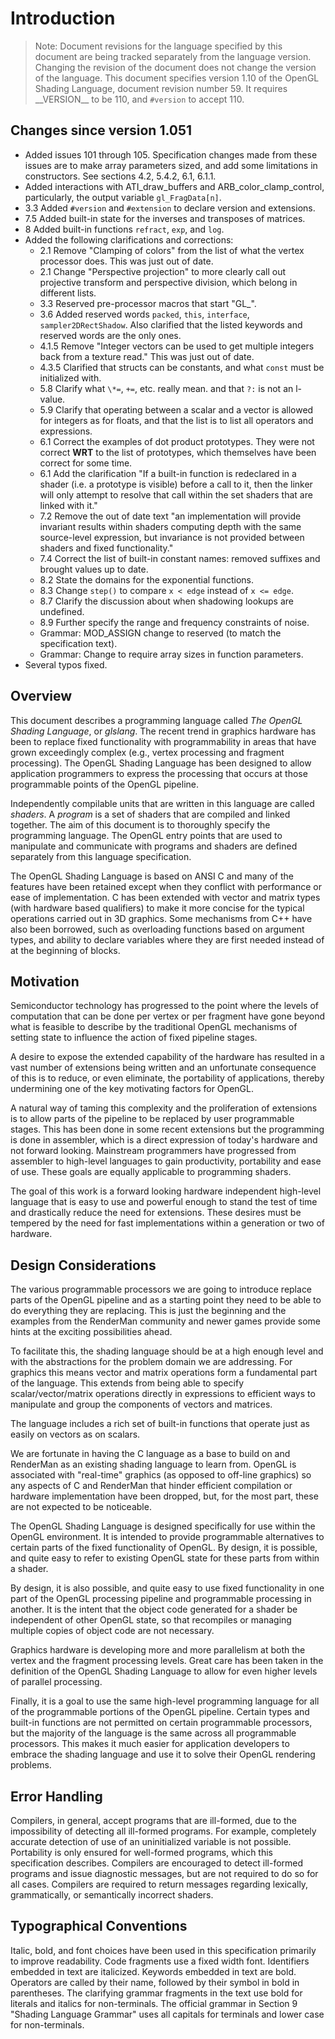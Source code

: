 # Introduction

> Note: Document revisions for the language specified by this document are being tracked separately from the language version. Changing the revision of the document does not change the version of the language. This document specifies version 1.10 of the OpenGL Shading Language, document revision number 59. It requires \_\_VERSION\_\_ to be 110, and `#version` to accept 110.

## Changes since version 1.051

- Added issues 101 through 105. Specification changes made from these issues are to make array parameters sized, and add some limitations in constructors. See sections 4.2, 5.4.2, 6.1, 6.1.1.
- Added interactions with ATI_draw_buffers and ARB_color_clamp_control, particularly, the output variable `gl_FragData[n]`.
- 3.3 Added `#version` and `#extension` to declare version and extensions.
- 7.5 Added built-in state for the inverses and transposes of matrices.
- 8 Added built-in functions `refract`, `exp`, and `log`.
- Added the following clarifications and corrections:
  - 2.1 Remove "Clamping of colors" from the list of what the vertex processor does. This was just out of date.
  - 2.1 Change "Perspective projection" to more clearly call out projective transform and perspective division, which belong in different lists.
  - 3.3 Reserved pre-processor macros that start "GL\_".
  - 3.6 Added reserved words `packed`, `this`, `interface`, `sampler2DRectShadow`. Also clarified that the listed keywords and reserved words are the only ones.
  - 4.1.5 Remove "Integer vectors can be used to get multiple integers back from a texture read." This was just out of date.
  - 4.3.5 Clarified that structs can be constants, and what `const` must be initialized with.
  - 5.8 Clarify what `\*=`, `+=`, etc. really mean. and that `?:` is not an l-value.
  - 5.9 Clarify that operating between a scalar and a vector is allowed for integers as for floats, and that the list is to list all operators and expressions.
  - 6.1 Correct the examples of dot product prototypes. They were not correct **WRT** to the list of prototypes, which themselves have been correct for some time.
  - 6.1 Add the clarification "If a built-in function is redeclared in a shader (i.e. a prototype is visible) before a call to it, then the linker will only attempt to resolve that call within the set shaders that are linked with it."
  - 7.2 Remove the out of date text "an implementation will provide invariant results within shaders computing depth with the same source-level expression, but invariance is not provided between shaders and fixed functionality."
  - 7.4 Correct the list of built-in constant names: removed suffixes and brought values up to date.
  - 8.2 State the domains for the exponential functions.
  - 8.3 Change `step()` to compare `x < edge` instead of `x <= edge`.
  - 8.7 Clarify the discussion about when shadowing lookups are undefined.
  - 8.9 Further specify the range and frequency constraints of noise.
  - Grammar: MOD_ASSIGN change to reserved (to match the specification text).
  - Grammar: Change to require array sizes in function parameters.
- Several typos fixed.

## Overview

This document describes a programming language called *The OpenGL Shading Language*, or *glslang*. The recent trend in graphics hardware has been to replace fixed functionality with programmability in areas that have grown exceedingly complex (e.g., vertex processing and fragment processing). The OpenGL Shading Language has been designed to allow application programmers to express the processing that occurs at those programmable points of the OpenGL pipeline.

Independently compilable units that are written in this language are called *shaders*. A *program* is a set of shaders that are compiled and linked together. The aim of this document is to thoroughly specify the programming language. The OpenGL entry points that are used to manipulate and communicate with programs and shaders are defined separately from this language specification.

The OpenGL Shading Language is based on ANSI C and many of the features have been retained except when they conflict with performance or ease of implementation. C has been extended with vector and matrix types (with hardware based qualifiers) to make it more concise for the typical operations carried out in 3D graphics. Some mechanisms from C++ have also been borrowed, such as overloading functions based on argument types, and ability to declare variables where they are first needed instead of at the beginning of blocks.

## Motivation

Semiconductor technology has progressed to the point where the levels of computation that can be done per vertex or per fragment have gone beyond what is feasible to describe by the traditional OpenGL mechanisms of setting state to influence the action of fixed pipeline stages.

A desire to expose the extended capability of the hardware has resulted in a vast number of extensions being written and an unfortunate consequence of this is to reduce, or even eliminate, the portability of applications, thereby undermining one of the key motivating factors for OpenGL.

A natural way of taming this complexity and the proliferation of extensions is to allow parts of the pipeline to be replaced by user programmable stages. This has been done in some recent extensions but the programming is done in assembler, which is a direct expression of today's hardware and not forward looking. Mainstream programmers have progressed from assembler to high-level languages to gain productivity, portability and ease of use. These goals are equally applicable to programming shaders.

The goal of this work is a forward looking hardware independent high-level language that is easy to use and powerful enough to stand the test of time and drastically reduce the need for extensions. These desires must be tempered by the need for fast implementations within a generation or two of hardware.

## Design Considerations

The various programmable processors we are going to introduce replace parts of the OpenGL pipeline and as a starting point they need to be able to do everything they are replacing. This is just the beginning and the examples from the RenderMan community and newer games provide some hints at the exciting possibilities ahead.

To facilitate this, the shading language should be at a high enough level and with the abstractions for the problem domain we are addressing. For graphics this means vector and matrix operations form a fundamental part of the language. This extends from being able to specify scalar/vector/matrix operations directly in expressions to efficient ways to manipulate and group the components of vectors and matrices.

The language includes a rich set of built-in functions that operate just as easily on vectors as on scalars.

We are fortunate in having the C language as a base to build on and RenderMan as an existing shading language to learn from. OpenGL is associated with "real-time" graphics (as opposed to off-line graphics) so any aspects of C and RenderMan that hinder efficient compilation or hardware implementation have been dropped, but, for the most part, these are not expected to be noticeable.

The OpenGL Shading Language is designed specifically for use within the OpenGL environment. It is intended to provide programmable alternatives to certain parts of the fixed functionality of OpenGL. By design, it is possible, and quite easy to refer to existing OpenGL state for these parts from within a shader.

By design, it is also possible, and quite easy to use fixed functionality in one part of the OpenGL processing pipeline and programmable processing in another. It is the intent that the object code generated for a shader be independent of other OpenGL state, so that recompiles or managing multiple copies of object code are not necessary.

Graphics hardware is developing more and more parallelism at both the vertex and the fragment processing levels. Great care has been taken in the definition of the OpenGL Shading Language to allow for even higher levels of parallel processing.

Finally, it is a goal to use the same high-level programming language for all of the programmable portions of the OpenGL pipeline. Certain types and built-in functions are not permitted on certain programmable processors, but the majority of the language is the same across all programmable processors. This makes it much easier for application developers to embrace the shading language and use it to solve their OpenGL rendering problems.

## Error Handling

Compilers, in general, accept programs that are ill-formed, due to the impossibility of detecting all ill-formed programs. For example, completely accurate detection of use of an uninitialized variable is not possible. Portability is only ensured for well-formed programs, which this specification describes. Compilers are encouraged to detect ill-formed programs and issue diagnostic messages, but are not required to do so for all cases. Compilers are required to return messages regarding lexically, grammatically, or semantically incorrect shaders.

## Typographical Conventions

Italic, bold, and font choices have been used in this specification primarily to improve readability. Code fragments use a fixed width font. Identifiers embedded in text are italicized. Keywords embedded in text are bold. Operators are called by their name, followed by their symbol in bold in parentheses. The clarifying grammar fragments in the text use bold for literals and italics for non-terminals. The official grammar in Section 9 "Shading Language Grammar" uses all capitals for terminals and lower case for non-terminals.
